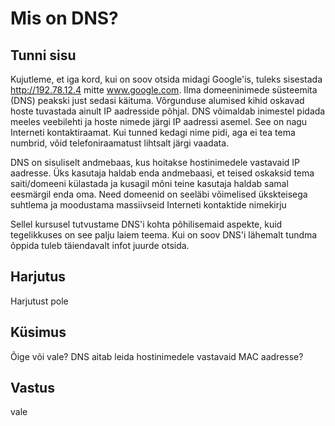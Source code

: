 ﻿# Mis on DNS?

## Tunni sisu

Kujutleme, et iga kord, kui on soov otsida midagi Google'is, tuleks sisestada http://192.78.12.4 mitte www.google.com. Ilma domeeninimede süsteemita (DNS) peakski just sedasi käituma. Võrgunduse alumised kihid oskavad hoste tuvastada ainult IP aadresside põhjal. DNS võimaldab inimestel pidada meeles veebilehti ja hoste nimede järgi IP aadressi asemel. See on nagu Interneti kontaktiraamat. Kui tunned kedagi nime pidi, aga ei tea tema numbrid, võid telefoniraamatust lihtsalt järgi vaadata.

DNS on sisuliselt andmebaas, kus hoitakse hostinimedele vastavaid IP aadresse. Üks kasutaja haldab enda andmebaasi, et teised oskaksid tema saiti/domeeni külastada ja kusagil mõni teine kasutaja haldab samal eesmärgil enda oma. Need domeenid on seeläbi võimelised ükskteisega suhtlema ja moodustama massiivseid Interneti kontaktide nimekirju

Sellel kursusel tutvustame DNS'i kohta põhilisemaid aspekte, kuid tegelikkuses on see palju laiem teema. Kui on soov DNS'i lähemalt tundma õppida tuleb täiendavalt infot juurde otsida.

## Harjutus

Harjutust pole

## Küsimus

Õige või vale? DNS aitab leida hostinimedele vastavaid MAC aadresse?

## Vastus

vale
